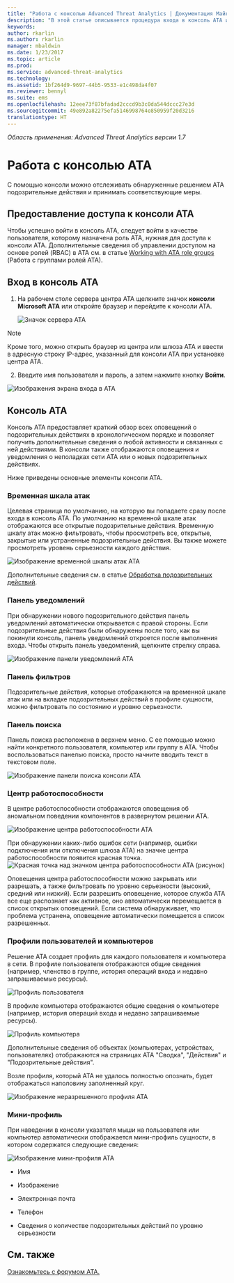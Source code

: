 ```yaml
---
title: "Работа с консолью Advanced Threat Analytics | Документация Майкрософт"
description: "В этой статье описывается процедура входа в консоль ATA и ее компоненты"
keywords: 
author: rkarlin
ms.author: rkarlin
manager: mbaldwin
ms.date: 1/23/2017
ms.topic: article
ms.prod: 
ms.service: advanced-threat-analytics
ms.technology: 
ms.assetid: 1bf264d9-9697-44b5-9533-e1c498da4f07
ms.reviewer: bennyl
ms.suite: ems
ms.openlocfilehash: 12eee73f87bfadad2cccd9b3c0da544dccc27e3d
ms.sourcegitcommit: 49e892a82275efa5146998764e850959f20d3216
translationtype: HT
---
```

*Область применения: Advanced Threat Analytics версии 1.7*



# <a name="working-with-the-ata-console"></a>Работа с консолью ATA

C помощью консоли можно отслеживать обнаруженные решением ATA подозрительные действия и принимать соответствующие меры.

## <a name="enabling-access-to-the-ata-console"></a>Предоставление доступа к консоли ATA
Чтобы успешно войти в консоль ATA, следует войти в качестве пользователя, которому назначена роль ATA, нужная для доступа к консоли ATA. Дополнительные сведения об управлении доступом на основе ролей (RBAC) в ATA см. в статье [Working with ATA role groups](ata-role-groups.md) (Работа с группами ролей ATA).

## <a name="logging-into-the-ata-console"></a>Вход в консоль ATA

1. На рабочем столе сервера центра ATA щелкните значок **консоли Microsoft ATA** или откройте браузер и перейдите к консоли ATA.

    ![Значок сервера ATA](media/ata-server-icon.png)

>[!NOTE]
> Кроме того, можно открыть браузер из центра или шлюза ATA и ввести в адресную строку IP-адрес, указанный для консоли ATA при установке центра ATA.    

2.  Введите имя пользователя и пароль, а затем нажмите кнопку **Войти**.

![Изображения экрана входа в ATA](media/ATA-log-in-screen.png)


## <a name="the-ata-console"></a>Консоль ATA

Консоль ATA предоставляет краткий обзор всех оповещений о подозрительных действиях в хронологическом порядке и позволяет получить дополнительные сведения о любой активности и связанных с ней действиями. В консоли также отображаются оповещения и уведомления о неполадках сети ATA или о новых подозрительных действиях.

Ниже приведены основные элементы консоли ATA.


### <a name="attack-time-line"></a>Временная шкала атак

Целевая страница по умолчанию, на которую вы попадаете сразу после входа в консоль ATA. По умолчанию на временной шкале атак отображаются все открытые подозрительные действия. Временную шкалу атак можно фильтровать, чтобы просмотреть все, открытые, закрытые или устраненные подозрительные действия. Вы также можете просмотреть уровень серьезности каждого действия.

![Изображение временной шкалы атак ATA](media/attack-timeline-1.7.png)

Дополнительные сведения см. в статье [Обработка подозрительных действий](/advanced-threat-analytics/deploy-use/working-with-suspicious-activities).

### <a name="notification-bar"></a>Панель уведомлений

При обнаружении нового подозрительного действия панель уведомлений автоматически открывается с правой стороны. Если подозрительные действия были обнаружены после того, как вы покинули консоль, панель уведомлений откроется после выполнения входа. Чтобы открыть панель уведомлений, щелкните стрелку справа.

![Изображение панели уведомлений ATA](media/notification-bar-1.7.png)

### <a name="filtering-panel"></a>Панель фильтров

Подозрительные действия, которые отображаются на временной шкале атак или на вкладке подозрительных действий в профиле сущности, можно фильтровать по состоянию и уровню серьезности.

### <a name="search-bar"></a>Панель поиска

Панель поиска расположена в верхнем меню. С ее помощью можно найти конкретного пользователя, компьютер или группу в ATA. Чтобы воспользоваться панелью поиска, просто начните вводить текст в текстовом поле.

![Изображение панели поиска консоли ATA](media/ATA-console-search.png)

### <a name="health-center"></a>Центр работоспособности

В центре работоспособности отображаются оповещения об аномальном поведении компонентов в развернутом решении ATA.

![Изображение центра работоспособности ATA](media/ATA-Health-Issue.jpg)

При обнаружении каких-либо ошибок сети (например, ошибки подключения или отключения шлюза ATA) на значке центра работоспособности появится красная точка. ![Красная точка над значком центра работоспособности ATA (рисунок)](media/ATA-Health-Center-Alert-red-dot.png)

Оповещения центра работоспособности можно закрывать или разрешать, а также фильтровать по уровню серьезности (высокий, средний или низкий). Если разрешить оповещение, которое служба ATA все еще распознает как активное, оно автоматически перемещается в список открытых оповещений. Если система обнаруживает, что проблема устранена, оповещение автоматически помещается в список разрешенных.

### <a name="user-and-computer-profiles"></a>Профили пользователей и компьютеров

Решение ATA создает профиль для каждого пользователя и компьютера в сети. В профиле пользователя отображаются общие сведения (например, членство в группе, история операций входа и недавно запрашиваемые ресурсы).

![Профиль пользователя](media/user-profile.png)

В профиле компьютера отображаются общие сведения о компьютере (например, история операций входа и недавно запрашиваемые ресурсы).

![Профиль компьютера](media/computer-profile.png)

Дополнительные сведения об объектах (компьютерах, устройствах, пользователях) отображаются на страницах ATA "Сводка", "Действия" и "Подозрительные действия".

Возле профиля, который ATA не удалось полностью опознать, будет отображаться наполовину заполненный круг.


![Изображение неразрешенного профиля ATA](media/ATA-Unresolved-Profile.jpg)

### <a name="mini-profile"></a>Мини-профиль

При наведении в консоли указателя мыши на пользователя или компьютер автоматически отображается мини-профиль сущности, в котором содержатся следующие сведения:

![Изображение мини-профиля ATA](media/ATA-mini-profile.jpg)

-   Имя

-   Изображение

-   Электронная почта

-   Телефон

-   Сведения о количестве подозрительных действий по уровню серьезности



## <a name="see-also"></a>См. также
[Ознакомьтесь с форумом ATA.](https://social.technet.microsoft.com/Forums/security/home?forum=mata)
